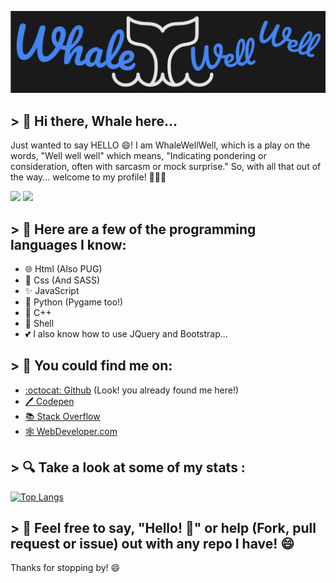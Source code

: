 ![An AWESOME Header](./HeaderWDev.png)

## > 👋 Hi there, Whale here...
Just wanted to say HELLO 😄! I am WhaleWellWell, which is a play on the words, "Well well well" which means, "Indicating pondering or consideration, often with sarcasm or mock surprise." So, with all that out of the way... welcome to my profile! 👋👋👋

![](https://img.shields.io/badge/Code%20Editor-VSCode-blue)
![](https://img.shields.io/badge/OS-Linux-blue)

## > 🐳 Here are a few of the programming languages I know:
- 🌐 Html (Also PUG)
- 🔗 Css (And SASS)
- ✨ JavaScript
- 🐍 Python (Pygame too!)
- 🔢 C++
- 🐚 Shell
- 💕 I also know how to use JQuery and Bootstrap...

## > 🔎 You could find me on:
-  [:octocat: Github]() (Look! you already found me here!)
- [🖊️ Codepen](https://codepen.io/WhaleWellWell)
- [📚 Stack Overflow](https://stackoverflow.com/users/18981665/whalewellwell)
- [🕸️ WebDeveloper.com](https://webdeveloper.com/@WhaleWellWell/)

## > 🔍 Take a look at some of my stats  :
[![Top Langs](https://github-readme-stats.vercel.app/api/top-langs/?username=WhaleWellWell&theme=black-ice)](https://github.com/WhaleWellWell/github-readme-stats)


## > 🤔 Feel free to say, "Hello! 👋" or help (Fork, pull request or issue) out with any repo I have! 😄
Thanks for stopping by! 😄
